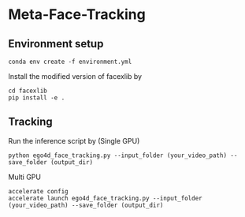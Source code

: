 # Meta-Face-Tracking

## Environment setup
```
conda env create -f environment.yml
```

Install the modified version of facexlib by
```
cd facexlib
pip install -e .
```

## Tracking
Run the inference script by (Single GPU)
```
python ego4d_face_tracking.py --input_folder (your_video_path) --save_folder (output_dir)
```
Multi GPU
```
accelerate config
accelerate launch ego4d_face_tracking.py --input_folder (your_video_path) --save_folder (output_dir)
```